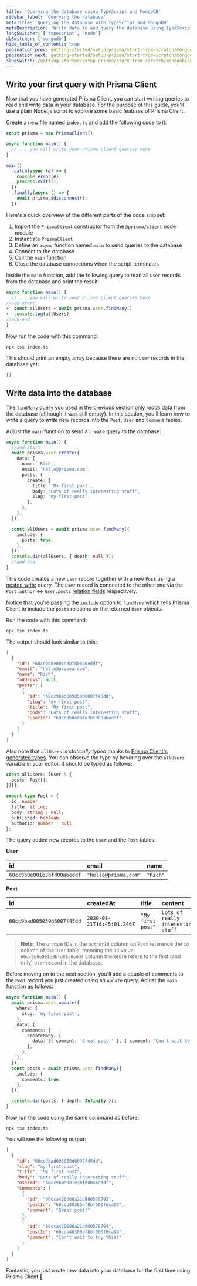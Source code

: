 ```yaml
---
title: 'Querying the database using TypeScript and MongoDB'
sidebar_label: 'Querying the database'
metaTitle: 'Querying the database with TypeScript and MongoDB'
metaDescription: 'Write data to and query the database using TypeScript and MongoDB'
langSwitcher: ['typescript', 'node']
dbSwitcher: ['mongodb']
hide_table_of_contents: true
pagination_prev: getting-started/setup-prisma/start-from-scratch/mongodb/install-prisma-client-typescript-mongodb
pagination_next: getting-started/setup-prisma/start-from-scratch/mongodb/next-steps
slugSwitch: /getting-started/setup-prisma/start-from-scratch/mongodb/querying-the-database-
---
```


## Write your first query with Prisma Client

Now that you have generated Prisma Client, you can start writing queries to read and write data in your database. For the purpose of this guide, you'll use a plain Node.js script to explore some basic features of Prisma Client.

Create a new file named `index.ts` and add the following code to it:

```js file=index.ts copy showLineNumbers
const prisma = new PrismaClient();

async function main() {
  // ... you will write your Prisma Client queries here
}

main()
  .catch(async (e) => {
    console.error(e);
    process.exit(1);
  })
  .finally(async () => {
    await prisma.$disconnect();
  });
```

Here's a quick overview of the different parts of the code snippet:

1. Import the `PrismaClient` constructor from the `@prisma/client` node module
1. Instantiate `PrismaClient`
1. Define an `async` function named `main` to send queries to the database
1. Connect to the database
1. Call the `main` function
1. Close the database connections when the script terminates

Inside the `main` function, add the following query to read all `User` records from the database and print the result:

```ts file=index.ts showLineNumbers
async function main() {
  // ... you will write your Prisma Client queries here
//add-start
+  const allUsers = await prisma.user.findMany()
+  console.log(allUsers)
//add-end
}
```

Now run the code with this command:

```terminal copy
npx tsx index.ts
```

This should print an empty array because there are no `User` records in the database yet:

```json no-lines
[]
```

## Write data into the database

The `findMany` query you used in the previous section only _reads_ data from the database (although it was still empty). In this section, you'll learn how to write a query to _write_ new records into the `Post`, `User` and `Comment` tables.

Adjust the `main` function to send a `create` query to the database:

```ts file=index.ts highlight=2-21;add copy showLineNumbers
async function main() {
  //add-start
  await prisma.user.create({
    data: {
      name: 'Rich',
      email: 'hello@prisma.com',
      posts: {
        create: {
          title: 'My first post',
          body: 'Lots of really interesting stuff',
          slug: 'my-first-post',
        },
      },
    },
  });

  const allUsers = await prisma.user.findMany({
    include: {
      posts: true,
    },
  });
  console.dir(allUsers, { depth: null });
  //add-end
}
```

This code creates a new `User` record together with a new `Post` using a [nested write](/orm/prisma-client/queries/relation-queries#nested-writes) query. The `User` record is connected to the other one via the `Post.author` ↔ `User.posts` [relation fields](/orm/prisma-schema/data-model/relations#relation-fields) respectively.

Notice that you're passing the [`include`](/orm/prisma-client/queries/select-fields#return-nested-objects-by-selecting-relation-fields) option to `findMany` which tells Prisma Client to include the `posts` relations on the returned `User` objects.

Run the code with this command:

```terminal copy
npx tsx index.ts
```

The output should look similar to this:

```json no-lines
[
  {
    "id": "60cc9b0e001e3bfd00a6eddf",
    "email": "hello@prisma.com",
    "name": "Rich",
    "address": null,
    "posts": [
      {
        "id": "60cc9bad005059d6007f45dd",
        "slug": "my-first-post",
        "title": "My first post",
        "body": "Lots of really interesting stuff",
        "userId": "60cc9b0e001e3bfd00a6eddf"
      }
    ]
  }
]
```

Also note that `allUsers` is _statically typed_ thanks to [Prisma Client's generated types](/orm/prisma-client/type-safety/operating-against-partial-structures-of-model-types). You can observe the type by hovering over the `allUsers` variable in your editor. It should be typed as follows:

```ts no-lines
const allUsers: (User & {
  posts: Post[];
})[];

export type Post = {
  id: number;
  title: string;
  body: string | null;
  published: boolean;
  authorId: number | null;
};
```

The query added new records to the `User` and the `Post` tables:

**User**

| **id**                     | **email**            | **name** |
| :------------------------- | :------------------- | :------- |
| `60cc9b0e001e3bfd00a6eddf` | `"hello@prisma.com"` | `"Rich"` |

**Post**

| **id**                     | **createdAt**              | **title**         | **content**                        | **published** | **authorId**               |
| :------------------------- | :------------------------- | :---------------- | :--------------------------------- | :------------ | :------------------------- |
| `60cc9bad005059d6007f45dd` | `2020-03-21T16:45:01.246Z` | `"My first post"` | `Lots of really interesting stuff` | `false`       | `60cc9b0e001e3bfd00a6eddf` |

> **Note**: The unique IDs in the `authorId` column on `Post` reference the `id` column of the `User` table, meaning the `id` value `60cc9b0e001e3bfd00a6eddf` column therefore refers to the first (and only) `User` record in the database.

Before moving on to the next section, you'll add a couple of comments to the `Post` record you just created using an `update` query. Adjust the `main` function as follows:

```ts file=index.ts copy showLineNumbers
async function main() {
  await prisma.post.update({
    where: {
      slug: 'my-first-post',
    },
    data: {
      comments: {
        createMany: {
          data: [{ comment: 'Great post!' }, { comment: "Can't wait to read more!" }],
        },
      },
    },
  });
  const posts = await prisma.post.findMany({
    include: {
      comments: true,
    },
  });

  console.dir(posts, { depth: Infinity });
}
```

Now run the code using the same command as before:

```terminal copy
npx tsx index.ts
```

You will see the following output:

```json no-lines
[
  {
    "id": "60cc9bad005059d6007f45dd",
    "slug": "my-first-post",
    "title": "My first post",
    "body": "Lots of really interesting stuff",
    "userId": "60cc9b0e001e3bfd00a6eddf",
    "comments": [
      {
        "id": "60cca420008a21d800578793",
        "postId": "60cca40300af8bf000f6ca99",
        "comment": "Great post!"
      },
      {
        "id": "60cca420008a21d800578794",
        "postId": "60cca40300af8bf000f6ca99",
        "comment": "Can't wait to try this!"
      }
    ]
  }
]
```

Fantastic, you just wrote new data into your database for the first time using Prisma Client 🚀
